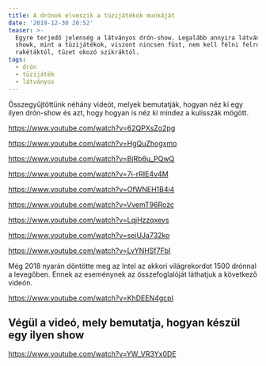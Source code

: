 ```yaml
---
title: A drónok elveszik a tüzijátékok munkáját
date: '2019-12-30 20:52'
teaser: >-
  Egyre terjedő jelenség a látványos drón-show. Legalább annyira látványosak a
  showk, mint a tüzijátékok, viszont nincsen füst, nem kell félni felrobbanó
  rakétáktól, tüzet okozó szikráktól.
tags:
  - drón
  - tüzijáték
  - látványos
---
```

Összegyűjtöttünk néhány videót, melyek bemutatják, hogyan néz ki egy ilyen drón-show és azt, hogy hogyan is néz ki mindez a kulisszák mögött.

https://www.youtube.com/watch?v=62QPXsZo2pg

https://www.youtube.com/watch?v=HgQuZhogxmo

https://www.youtube.com/watch?v=BjRb6u_PQwQ

https://www.youtube.com/watch?v=7i-rRIE4v4M

https://www.youtube.com/watch?v=OfWNEH1B4i4

https://www.youtube.com/watch?v=VvemT96Rozc

https://www.youtube.com/watch?v=LqjHzzqxeys

https://www.youtube.com/watch?v=seiUJa732ko

https://www.youtube.com/watch?v=LvYNHSf7FbI

Még 2018 nyarán döntötte meg az Intel az akkori világrekordot 1500 drónnal a levegőben. Ennek az eseménynek az összefoglalóját láthatjuk a következő videón.

https://www.youtube.com/watch?v=KhDEEN4gcpI

## Végül a videó, mely bemutatja, hogyan készül egy ilyen show

https://www.youtube.com/watch?v=YW_VR3Yx0DE
